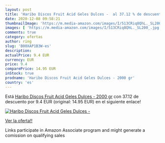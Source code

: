 ```yaml
---
layout: post
title: 'Haribo Discos Fruit Acid Geles Dulces -  al 37.12 % de descuento'
date: 2020-12-08 09:58:21
thumbnailImage: 'https://m.media-amazon.com/images/I/513CRiq8QhL._SL200_.jpg'
images: [ 'https://m.media-amazon.com/images/I/513CRiq8QhL._SL200_.jpg' ]
comments: true
category: ofertas
author: ring
slug: 'B00XAP1B3W-es'
description:
actualPrice: 9.4 EUR
currency: EUR
price: 9.4
comparePrice: 14.95 EUR
inStock: true
prodname: 'Haribo Discos Fruit Acid Geles Dulces - 2000 gr'
country: 'es'
---
```


Está [Haribo Discos Fruit Acid Geles Dulces - 2000 gr](https://www.amazon.es/dp/B00XAP1B3W/?tag=tolees-21) con 37.12 de descuento por 9.4 EUR (original: 14.95 EUR) en el siguiente enlace!

[![Haribo Discos Fruit Acid Geles Dulces - ](https://m.media-amazon.com/images/I/513CRiq8QhL._SL200_.jpg)](https://www.amazon.es/dp/B00XAP1B3W/?tag=tolees-21)

[Ver la oferta!!](https://www.amazon.es/dp/B00XAP1B3W/?tag=tolees-21)

Links participate in Amazon Associate program and might generate a comission on qualifying sales



